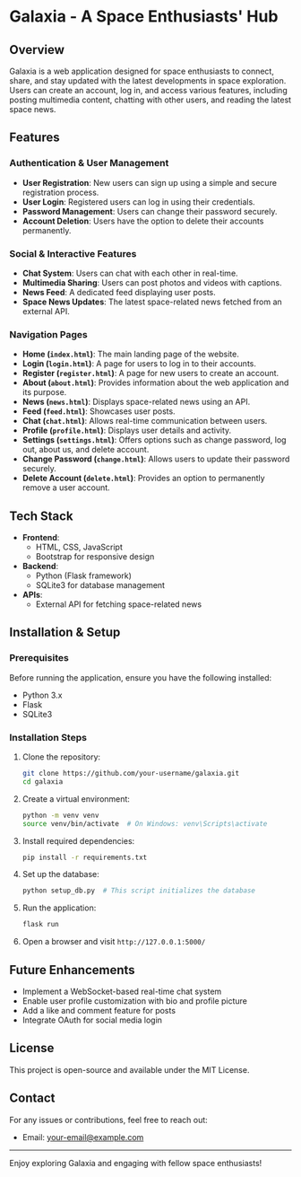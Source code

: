 # Galaxia - A Space Enthusiasts' Hub

## Overview
Galaxia is a web application designed for space enthusiasts to connect, share, and stay updated with the latest developments in space exploration. Users can create an account, log in, and access various features, including posting multimedia content, chatting with other users, and reading the latest space news. 

## Features

### Authentication & User Management
- **User Registration**: New users can sign up using a simple and secure registration process.
- **User Login**: Registered users can log in using their credentials.
- **Password Management**: Users can change their password securely.
- **Account Deletion**: Users have the option to delete their accounts permanently.

### Social & Interactive Features
- **Chat System**: Users can chat with each other in real-time.
- **Multimedia Sharing**: Users can post photos and videos with captions.
- **News Feed**: A dedicated feed displaying user posts.
- **Space News Updates**: The latest space-related news fetched from an external API.

### Navigation Pages
- **Home (`index.html`)**: The main landing page of the website.
- **Login (`login.html`)**: A page for users to log in to their accounts.
- **Register (`register.html`)**: A page for new users to create an account.
- **About (`about.html`)**: Provides information about the web application and its purpose.
- **News (`news.html`)**: Displays space-related news using an API.
- **Feed (`feed.html`)**: Showcases user posts.
- **Chat (`chat.html`)**: Allows real-time communication between users.
- **Profile (`profile.html`)**: Displays user details and activity.
- **Settings (`settings.html`)**: Offers options such as change password, log out, about us, and delete account.
- **Change Password (`change.html`)**: Allows users to update their password securely.
- **Delete Account (`delete.html`)**: Provides an option to permanently remove a user account.

## Tech Stack
- **Frontend**:
  - HTML, CSS, JavaScript
  - Bootstrap for responsive design
- **Backend**:
  - Python (Flask framework)
  - SQLite3 for database management
- **APIs**:
  - External API for fetching space-related news

## Installation & Setup

### Prerequisites
Before running the application, ensure you have the following installed:
- Python 3.x
- Flask
- SQLite3

### Installation Steps
1. Clone the repository:
   ```sh
   git clone https://github.com/your-username/galaxia.git
   cd galaxia
   ```
2. Create a virtual environment:
   ```sh
   python -m venv venv
   source venv/bin/activate  # On Windows: venv\Scripts\activate
   ```
3. Install required dependencies:
   ```sh
   pip install -r requirements.txt
   ```
4. Set up the database:
   ```sh
   python setup_db.py  # This script initializes the database
   ```
5. Run the application:
   ```sh
   flask run
   ```
6. Open a browser and visit `http://127.0.0.1:5000/`

## Future Enhancements
- Implement a WebSocket-based real-time chat system
- Enable user profile customization with bio and profile picture
- Add a like and comment feature for posts
- Integrate OAuth for social media login

## License
This project is open-source and available under the MIT License.

## Contact
For any issues or contributions, feel free to reach out:
- Email: your-email@example.com

---

Enjoy exploring Galaxia and engaging with fellow space enthusiasts!


